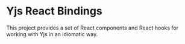 # Yjs React Bindings

This project provides a set of React components and React hooks for working with
Yjs in an idiomatic way.
